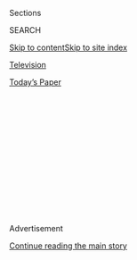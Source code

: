 <div id="app">

<div>

<div>

<div>

<div class="NYTAppHideMasthead css-1q2w90k e1suatyy0">

<div class="section css-ui9rw0 e1suatyy2">

<div class="css-eph4ug er09x8g0">

<div class="css-6n7j50">

</div>

<span class="css-1dv1kvn">Sections</span>

<div class="css-10488qs">

<span class="css-1dv1kvn">SEARCH</span>

</div>

[Skip to content](#site-content)[Skip to site
index](#site-index)

</div>

<div id="masthead-section-label" class="css-1wr3we4 eaxe0e00">

[Television](https://www.nytimes3xbfgragh.onion/section/arts/television)

</div>

<div class="css-10698na e1huz5gh0">

</div>

</div>

<div id="masthead-bar-one" class="section hasLinks css-15hmgas e1csuq9d3">

<div class="css-uqyvli e1csuq9d0">

</div>

<div class="css-1uqjmks e1csuq9d1">

</div>

<div class="css-9e9ivx">

[](https://myaccount.nytimes3xbfgragh.onion/auth/login?response_type=cookie&client_id=vi)

</div>

<div class="css-1bvtpon e1csuq9d2">

[Today’s
Paper](https://www.nytimes3xbfgragh.onion/section/todayspaper)

</div>

</div>

</div>

</div>

<div data-aria-hidden="false">

<div id="site-content" data-role="main">

<div>

<div class="css-1aor85t" style="opacity:0.000000001;z-index:-1;visibility:hidden">

<div class="css-1hqnpie">

<div class="css-epjblv">

<span class="css-17xtcya">[Television](/section/arts/television)</span><span class="css-x15j1o">|</span><span class="css-fwqvlz">Emmys:
Our Critics on ‘Watchmen,’ ‘Maisel’ and, Yes, ‘Tiger
King’</span>

</div>

<div class="css-k008qs">

<div class="css-1iwv8en">

<span class="css-18z7m18"></span>

<div>

</div>

</div>

<span class="css-1n6z4y">https://nyti.ms/334FvKS</span>

<div class="css-1705lsu">

<div class="css-4xjgmj">

<div class="css-4skfbu" data-role="toolbar" data-aria-label="Social Media Share buttons, Save button, and Comments Panel with current comment count" data-testid="share-tools">

  - 
  - 
  - 
  - 
    
    <div class="css-6n7j50">
    
    </div>

  - 

</div>

</div>

</div>

</div>

</div>

</div>

<div id="NYT_TOP_BANNER_REGION" class="css-13pd83m">

</div>

<div id="top-wrapper" class="css-1sy8kpn">

<div id="top-slug" class="css-l9onyx">

Advertisement

</div>

[Continue reading the main
story](#after-top)

<div class="ad top-wrapper" style="text-align:center;height:100%;display:block;min-height:250px">

<div id="top" class="place-ad" data-position="top" data-size-key="top">

</div>

</div>

<div id="after-top">

</div>

</div>

<div>

<div id="sponsor-wrapper" class="css-1hyfx7x">

<div id="sponsor-slug" class="css-19vbshk">

Supported by

</div>

[Continue reading the main
story](#after-sponsor)

<div id="sponsor" class="ad sponsor-wrapper" style="text-align:center;height:100%;display:block">

</div>

<div id="after-sponsor">

</div>

</div>

<div class="css-186x18t">

</div>

<div class="css-1vkm6nb ehdk2mb0">

# Emmys: Our Critics on ‘Watchmen,’ ‘Maisel’ and, Yes, ‘Tiger King’

</div>

This year brought bounties for “Watchmen” (hooray) and “The Marvelous
Mrs. Maisel” (again?), but should TV even be celebrating itself as a
pandemic rages on?

<div class="css-79elbk" data-testid="photoviewer-wrapper">

<div class="css-z3e15g" data-testid="photoviewer-wrapper-hidden">

</div>

<div class="css-1a48zt4 ehw59r15" data-testid="photoviewer-children">

![<span class="css-16f3y1r e13ogyst0" data-aria-hidden="true">HBO’s
“Watchmen” received 26 nominations, the most of any show this year.
The haul included one for Regina King, above, for best actress in a
limited series or TV
movie.</span><span class="css-cnj6d5 e1z0qqy90" itemprop="copyrightHolder"><span class="css-1ly73wi e1tej78p0">Credit...</span><span><span>Mark
Hill/HBO</span></span></span>](https://static01.graylady3jvrrxbe.onion/images/2020/07/28/arts/28EMMYS-CONVO2/merlin_163951620_f1b96611-35ce-463f-9f90-41787acd5e33-articleLarge.jpg?quality=75&auto=webp&disable=upscale)

</div>

</div>

<div class="css-18e8msd">

<div class="css-pdw9fk epjyd6m0">

<div class="css-1txwxcy ey68jwv0" data-aria-hidden="true">

[![James
Poniewozik](https://static01.graylady3jvrrxbe.onion/images/2018/02/16/multimedia/author-james-poniewozik/author-james-poniewozik-thumbLarge.jpg
"James Poniewozik")](https://www.nytimes3xbfgragh.onion/by/james-poniewozik)[![Margaret
Lyons](https://static01.graylady3jvrrxbe.onion/images/2018/06/13/multimedia/author-margaret-lyons/author-margaret-lyons-thumbLarge.jpg
"Margaret Lyons")](https://www.nytimes3xbfgragh.onion/by/margaret-lyons)

</div>

<div class="css-1baulvz">

By [<span class="css-1baulvz" itemprop="name">James
Poniewozik</span>](https://www.nytimes3xbfgragh.onion/by/james-poniewozik)
and [<span class="css-1baulvz last-byline" itemprop="name">Margaret
Lyons</span>](https://www.nytimes3xbfgragh.onion/by/margaret-lyons)

</div>

</div>

  - 
    
    <div class="css-ld3wwf e16638kd2">
    
    July 28,
    2020
    
    </div>

  - 
    
    <div class="css-4xjgmj">
    
    <div class="css-d8bdto" data-role="toolbar" data-aria-label="Social Media Share buttons, Save button, and Comments Panel with current comment count" data-testid="share-tools">
    
      - 
      - 
      - 
      - 
        
        <div class="css-6n7j50">
        
        </div>
    
      - 
    
    </div>
    
    </div>

</div>

</div>

<div class="section meteredContent css-1r7ky0e" name="articleBody" itemprop="articleBody">

<div class="css-1fanzo5 StoryBodyCompanionColumn">

<div class="css-53u6y8">

*The 2020 Primetime Emmy nominations were announced on Tuesday. James
Poniewozik and Margaret Lyons, two television critics for The New York
Times, conducted a brief conversation about puzzling picks and
oversights, the rise of the limited series and what a virtual Emmy
ceremony would — or should — even look like.*

**JAMES PONIEWOZIK** So it’s still unclear what sort of TV we will have,
or be making, in the fall, but we will at least have Emmys. Which is
where I feel I should kick this off.

I care a lot about TV. I have a harder time caring about TV *awards*
even ** in the best of years. And this, you may have noticed, is not the
best of years\! I’m really dubious about the idea of an awards gala
while the industry is still largely shut down (among other, more
consequential things).

That said, I also care about the people who care about TV, the people
who make it and the people who watch it. If this helps them — and us —
get through all of this a little more happily until we come out the
other side, that’s something.

</div>

</div>

<div class="css-1fanzo5 StoryBodyCompanionColumn">

<div class="css-53u6y8">

**MARGARET LYONS** I guess, though I wonder if awards show enthusiasm
should get categorized with pinchy shoes, tedious grooming regimens and
pointless commutes — I get why we did it, but we’re not going back to
that. We have a chance to do things another way\! I love TV, too, but
there’s not a straight line between that and thinking the Emmys are a
worthy pursuit. Anyway, no Rhea Seehorn, what a shame.

**PONIEWOZIK** As for the nominations themselves: I have probably said
before that limited series have taken the cultural spot from TV movies,
a category that’s almost an afterthought now. But looking at the
nominees this year — not to mention what
[wasn’t](https://www.nytimes3xbfgragh.onion/2020/04/28/arts/television/normal-people-review.html)
[nominated](https://www.nytimes3xbfgragh.onion/2019/09/13/arts/television/review-netflix-unbelievable.html)
— arguably they are also stealing the heat of drama series
too.

</div>

</div>

<div class="css-79elbk" data-testid="photoviewer-wrapper">

<div class="css-z3e15g" data-testid="photoviewer-wrapper-hidden">

</div>

<div class="css-1a48zt4 ehw59r15" data-testid="photoviewer-children">

![<span class="css-16f3y1r e13ogyst0" data-aria-hidden="true">“Unorthodox”
on Netflix received eight nominations, including best limited series,
and its star Shira Haas got one for best actress in a limited series or
TV
movie.</span><span class="css-cnj6d5 e1z0qqy90" itemprop="copyrightHolder"><span class="css-1ly73wi e1tej78p0">Credit...</span><span>Anika
Molnar/Netflix</span></span>](https://static01.graylady3jvrrxbe.onion/images/2020/07/29/arts/28EMMYS-CONVO1/merlin_170790141_89ab6231-39ba-4928-aa5b-410264192d10-articleLarge.jpg?quality=75&auto=webp&disable=upscale)

</div>

</div>

<div class="css-1fanzo5 StoryBodyCompanionColumn">

<div class="css-53u6y8">

You look, for instance, at “Mrs. America,” a historical drama from a
writer of “Mad Men” that took some of that show’s themes of feminism
(and the reaction to it) forward another decade. “Watchmen,” arguably
the show of the season well before the George Floyd protests underlined
its relevance, a one-off season from Damon Lindelof of “Lost” and “The
Leftovers.” I was also glad to see a nomination for “Unorthodox,” [which
I
loved](https://www.nytimes3xbfgragh.onion/2020/03/25/arts/television/unorthodox-review-netflix.html)
but was afraid was too quiet to get notice. American TV is really
discovering the power of the one-and-done.

</div>

</div>

<div class="css-1fanzo5 StoryBodyCompanionColumn">

<div class="css-53u6y8">

(And yep: I am *extremely* Kim-Wexler-yells-at-Howard.gif over Seehorn’s
omission.)

</div>

</div>

<div>

</div>

<div class="css-1fanzo5 StoryBodyCompanionColumn">

<div class="css-53u6y8">

**LYONS** Yeah, last year we both thought that the limited series
category was better than the drama category, and this year … that might
be true again, partially because lots of great dramas did not get
nominations. I know we both love [“David Makes
Man,”](https://www.nytimes3xbfgragh.onion/2020/07/23/arts/television/david-makes-man-hbo-max.html)
and I was surprised that [“The Good
Fight”](https://www.nytimes3xbfgragh.onion/2020/04/09/arts/television/the-good-fight-premiere.html)
didn’t get any traction. I don’t understand who thinks this season of
“Handmaid’s Tale” was good. On the variety sketch front, how can
[“Sherman’s
Showcase”](https://www.nytimes3xbfgragh.onion/2019/07/23/arts/television/south-side-shermans-showcase-review.html)
and “At Home with Amy Sedaris” be shut out? This process is not healing
me during quar\! It is angering me, or at least making me wonder what
people are getting from “Mrs. Maisel” that I am definitely not.

**PONIEWOZIK** There’s always an inertia issue with the Emmys, so for
instance I guess “Handmaid’s” has locked in the “important and relevant”
niche in the minds of voters, however much it turns into an erratic
dystopian roller coaster. Maybe “The Good Fight” suffered from having an
incomplete season? (I only hope the voters were paying that much
attention.) “Pose” deserved the “Handmaid’s” spot for its even stronger
second season. “Sherman’s” deserved to be in a category that weirdly had
a grand total of three nominees — and I would love to see the talk
category add some new blood, like a “Patriot Act” or “Desus and Mero.”

On a positive note, I always like to see credit due for great
performances in less-great shows. I [did not
love](https://www.nytimes3xbfgragh.onion/2019/10/30/arts/television/the-morning-show-apple.html)
“The Morning Show,” but Jennifer Aniston’s portrait of a pressured,
morally compromised star was terrific. (Steve Carell’s shouty co-star
turn, less so.) “Black Monday” is just a solid B show for me, but I do
love Don Cheadle’s swaggery energy in it. But man, while I’m turning to
comedies, Pamela Adlon should file an insurance claim for the robbery
that “Better Things”
suffered.

</div>

</div>

<div class="css-79elbk" data-testid="photoviewer-wrapper">

<div class="css-z3e15g" data-testid="photoviewer-wrapper-hidden">

</div>

<div class="css-1a48zt4 ehw59r15" data-testid="photoviewer-children">

<div class="css-1xdhyk6 erfvjey0">

<span class="css-1ly73wi e1tej78p0">Image</span>

<div class="css-zjzyr8">

<div data-testid="lazyimage-container" style="height:257.77777777777777px">

</div>

</div>

</div>

<span class="css-16f3y1r e13ogyst0" data-aria-hidden="true">“The Morning
Show” on Apple TV+ received eight nominations, including one for
Jennifer Aniston for best actress in a
drama.</span><span class="css-cnj6d5 e1z0qqy90" itemprop="copyrightHolder"><span class="css-1ly73wi e1tej78p0">Credit...</span><span>Frank
Masi/Apple</span></span>

</div>

</div>

<div class="css-1fanzo5 StoryBodyCompanionColumn">

<div class="css-53u6y8">

**LYONS** “Better Things” deserves, yep, better. “Lodge 49” getting shut
out is a bummer — I wasn’t expecting it to clean up, but it was entered
as a comedy, and I think there’s room in those categories for, oh, less
“Kominsky Method.” I am delighted to see “What We Do In the Shadows”
do so well, though. I like comedies that make me laugh, not just think
“oh, that’s funny,” or “how clever”
—<span class="css-8l6xbc evw5hdy0">  </span>you know, the surprise and
joy of true laughter\! What a comedy can sometimes elicit\!

If I had one wish, I’d wish that “BoJack Horseman,” which was nominated
for best animated program, gets the “uh oh, it’s your last season, and
even though it was not the best season of the show, how can we let it go
by completely? Oh, what fools we’ve been” win, like Kyle Chandler
finally getting an Emmy for “FNL.”

</div>

</div>

<div class="css-1fanzo5 StoryBodyCompanionColumn">

<div class="css-53u6y8">

**PONIEWOZIK** Even at that, a “BoJack” win will still be shunted off to
the side, because of its category, when what it has actually been for
six seasons was one of TV’s best *comedies*. The Emmys often feel a
little tangential to the TV conversation of the moment — especially in
terms of the categories that get prime-time attention.

This wasn’t the case with “Watchmen,” of course, but I read an
interesting [L.A. Times
piece](https://www.latimes.com/entertainment-arts/tv/story/2020-07-27/emmys-2020-nominations-tiger-king-the-last-dance-cheer-mcmillions)
noting how the Emmys seems not to know what to do with documentary
series — despite how much bandwidth shows like “The Last Dance” take up.
Even as someone who ultimately didn’t like “Tiger King” (he’s weird, we
get the point), it does feel like one space where the Emmys are
overlooking where TV is in 2020. (While devoting a lot of attention to
“Dead to Me.”)

**LYONS** “Tiger King” got seven nominations. Is that really overlooked?
I will probably be stewing over snubs for a few more days — “Never Have
I Ever,” “High Maintenance,” “My Favorite Shapes,” I honor you in my own
ways — but maybe it’s also time to be curious about what the actual Emmy
ceremony will or should be. Calling in to a Zoom or whatever to lose an
award feels incredibly stupid, but avoiding dumb things is not our
culture’s forte.

**PONIEWOZIK** I get the “The show must go on” spirit. But a lot of
things *aren’t* going on now, with good reason, and maybe the Emmys
should be one of them. I don’t want to deny anyone their awards\! (Send
them FedEx\!) But a virtual Emmys, without the crowd dynamics that the
acceptance speeches thrive on, might just uncomfortably remind us of
everything that’s missing.

But I reserve the right to be surprised by an ingenious production idea.
Maybe they can find a way to hold the whole thing inside “Animal
Crossing.”

</div>

</div>

</div>

<div>

</div>

<div>

</div>

<div>

</div>

<div>

<div id="bottom-wrapper" class="css-1ede5it">

<div id="bottom-slug" class="css-l9onyx">

Advertisement

</div>

[Continue reading the main
story](#after-bottom)

<div id="bottom" class="ad bottom-wrapper" style="text-align:center;height:100%;display:block;min-height:90px">

</div>

<div id="after-bottom">

</div>

</div>

</div>

</div>

</div>

## Site Index

<div>

</div>

## Site Information Navigation

  - [© <span>2020</span> <span>The New York Times
    Company</span>](https://help.nytimes3xbfgragh.onion/hc/en-us/articles/115014792127-Copyright-notice)

<!-- end list -->

  - [NYTCo](https://www.nytco.com/)
  - [Contact
    Us](https://help.nytimes3xbfgragh.onion/hc/en-us/articles/115015385887-Contact-Us)
  - [Work with us](https://www.nytco.com/careers/)
  - [Advertise](https://nytmediakit.com/)
  - [T Brand Studio](http://www.tbrandstudio.com/)
  - [Your Ad
    Choices](https://www.nytimes3xbfgragh.onion/privacy/cookie-policy#how-do-i-manage-trackers)
  - [Privacy](https://www.nytimes3xbfgragh.onion/privacy)
  - [Terms of
    Service](https://help.nytimes3xbfgragh.onion/hc/en-us/articles/115014893428-Terms-of-service)
  - [Terms of
    Sale](https://help.nytimes3xbfgragh.onion/hc/en-us/articles/115014893968-Terms-of-sale)
  - [Site
    Map](https://spiderbites.nytimes3xbfgragh.onion)
  - [Help](https://help.nytimes3xbfgragh.onion/hc/en-us)
  - [Subscriptions](https://www.nytimes3xbfgragh.onion/subscription?campaignId=37WXW)

</div>

</div>

</div>

</div>

